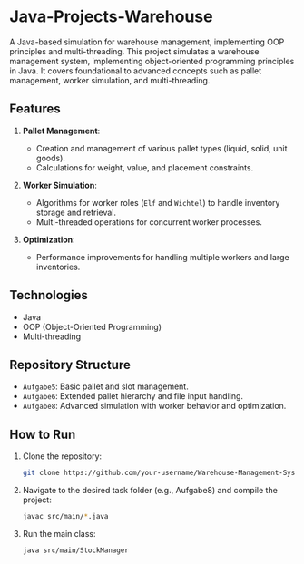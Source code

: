 # Java-Projects-Warehouse
A Java-based simulation for warehouse management, implementing OOP principles and multi-threading.
This project simulates a warehouse management system, implementing object-oriented programming principles in Java. It covers foundational to advanced concepts such as pallet management, worker simulation, and multi-threading.

## Features
1. **Pallet Management**: 
   - Creation and management of various pallet types (liquid, solid, unit goods).
   - Calculations for weight, value, and placement constraints.

2. **Worker Simulation**:
   - Algorithms for worker roles (`Elf` and `Wichtel`) to handle inventory storage and retrieval.
   - Multi-threaded operations for concurrent worker processes.

3. **Optimization**:
   - Performance improvements for handling multiple workers and large inventories.

## Technologies
- Java
- OOP (Object-Oriented Programming)
- Multi-threading

## Repository Structure
- `Aufgabe5`: Basic pallet and slot management.
- `Aufgabe6`: Extended pallet hierarchy and file input handling.
- `Aufgabe8`: Advanced simulation with worker behavior and optimization.

## How to Run
1. Clone the repository:
   ```bash
   git clone https://github.com/your-username/Warehouse-Management-System.git
2. Navigate to the desired task folder (e.g., Aufgabe8) and compile the project:
   ```bash
   javac src/main/*.java
3. Run the main class:
   ```bash
   java src/main/StockManager
